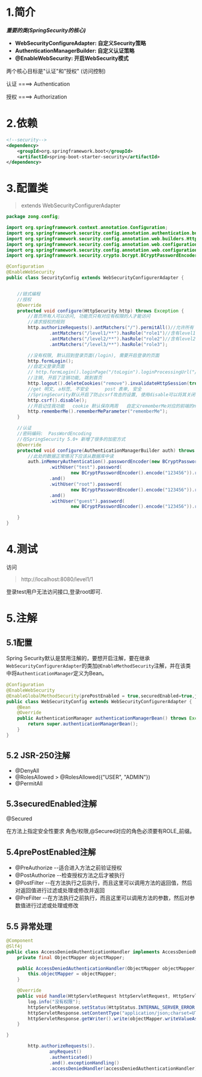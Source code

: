 # 1.简介

***重要的类(SpringSecurity的核心)***

- **WebSecurityConfigureAdapter: 自定义Security策略**
- **AuthenticationManagerBuilder: 自定义认证策略**
- **@EnableWebSecurity: 开启WebSecurity模式**

两个核心目标是"认证"和"授权" (访问控制)

认证 ====> Authentication

授权 ====> Authorization

# 2.依赖

```xml
<!--security-->
<dependency>
	<groupId>org.springframework.boot</groupId>
	<artifactId>spring-boot-starter-security</artifactId>
</dependency>
```

# 3.配置类

> extends WebSecurityConfigurerAdapter

```java
package zong.config;

import org.springframework.context.annotation.Configuration;
import org.springframework.security.config.annotation.authentication.builders.AuthenticationManagerBuilder;
import org.springframework.security.config.annotation.web.builders.HttpSecurity;
import org.springframework.security.config.annotation.web.configuration.EnableWebSecurity;
import org.springframework.security.config.annotation.web.configuration.WebSecurityConfigurerAdapter;
import org.springframework.security.crypto.bcrypt.BCryptPasswordEncoder;

@Configuration
@EnableWebSecurity
public class SecurityConfig extends WebSecurityConfigurerAdapter {


    //链式编程
    //授权
    @Override
    protected void configure(HttpSecurity http) throws Exception {
        //首页所有人可以访问, 功能页只有对应有权限的人才能访问
        //请求授权的规则
        http.authorizeRequests().antMatchers("/").permitAll()//允许所有
                .antMatchers("/level1/**").hasRole("role1")//含有level1的需要角色role1
                .antMatchers("/level2/**").hasRole("role2")//含有level2的需要角色role2
                .antMatchers("/level3/**").hasRole("role3");

        //没有权限, 默认回到登录页面(/login), 需要开启登录的页面
        http.formLogin();
        //自定义登录页面
	    // http.formLogin().loginPage("/toLogin").loginProcessingUrl("/login");
        //注销, 开启了注销功能, 跳到首页
        http.logout().deleteCookies("remove").invalidateHttpSession(true).logoutSuccessUrl("/");
        //get 明文, a标签, 不安全      post 表单, 安全
        //SpringSecurity默认开启了防止csrf攻击的设置, 使用disable可以将其关闭
        http.csrf().disable();
        //开启记住我功能   cookie 默认保存两周   自定义rememberMe对应的前端的name属性
		http.rememberMe().rememberMeParameter("rememberMe");
    }

    //认证
    //密码编码:  PassWordEncoding
    //在SpringSecurity 5.0+ 新增了很多的加密方式
    @Override
    protected void configure(AuthenticationManagerBuilder auth) throws Exception {
        //此处的数据正常情况下应该从数据库中读
        auth.inMemoryAuthentication().passwordEncoder(new BCryptPasswordEncoder())
                .withUser("test").password(
                        new BCryptPasswordEncoder().encode("123456")).roles("role2", "role3")
                .and()
                .withUser("root").password(
                        new BCryptPasswordEncoder().encode("123456")).roles("role1", "role2", "role3")
                .and()
                .withUser("guest").password(
                        new BCryptPasswordEncoder().encode("123456")).roles("role1");

    }
}

```

# 4.测试

访问

> http://localhost:8080/level1/1

登录test用户无法访问接口,登录root即可.

# 5.注解

## 5.1配置

Spring Security默认是禁用注解的，要想开启注解，要在继承`WebSecurityConfigurerAdapter`的类加`@EnableMethodSecurity`注解，并在该类中将`AuthenticationManager`定义为Bean。



```java
@Configuration
@EnableWebSecurity
@EnableGlobalMethodSecurity(prePostEnabled = true,securedEnabled=true,jsr250Enabled=true)//三种注解,true代表开启
public class WebSecurityConfig extends WebSecurityConfigurerAdapter {
    @Bean
    @Override
    public AuthenticationManager authenticationManagerBean() throws Exception {
        return super.authenticationManagerBean();
    }
}

```

## 5.2 JSR-250注解

- @DenyAll
- @RolesAllowed > @RolesAllowed({"USER", "ADMIN"}) 
- @PermitAll

## 5.3securedEnabled注解

@Secured

在方法上指定安全性要求 角色/权限,@Secured对应的角色必须要有ROLE_前缀。

##  5.4prePostEnabled注解

- @PreAuthorize --适合进入方法之前验证授权
- @PostAuthorize --检查授权方法之后才被执行
- @PostFilter --在方法执行之后执行，而且这里可以调用方法的返回值，然后对返回值进行过滤或处理或修改并返回
- @PreFilter --在方法执行之前执行，而且这里可以调用方法的参数，然后对参数值进行过滤或处理或修改

##  5.5 异常处理

```java
@Component
@Slf4j
public class AccessDeniedAuthenticationHandler implements AccessDeniedHandler {
    private final ObjectMapper objectMapper;

    public AccessDeniedAuthenticationHandler(ObjectMapper objectMapper) {
        this.objectMapper = objectMapper;
    }

    @Override
    public void handle(HttpServletRequest httpServletRequest, HttpServletResponse httpServletResponse, AccessDeniedException e) throws IOException {
        log.info("没有权限");
        httpServletResponse.setStatus(HttpStatus.INTERNAL_SERVER_ERROR.value());
        httpServletResponse.setContentType("application/json;charset=UTF-8");
        httpServletResponse.getWriter().write(objectMapper.writeValueAsString(e.getMessage()));
    }

}

```

```java
        http.authorizeRequests().
                anyRequest()
                .authenticated()
                .and().exceptionHandling()
                .accessDeniedHandler(accessDeniedAuthenticationHandler);
```

